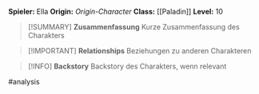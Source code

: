 **Spieler:** Ella
**Origin:** *Origin-Character*
**Class:** [[Paladin]]
**Level:** 10

>[!SUMMARY] **Zusammenfassung**
>Kurze Zusammenfassung des Charakters

>[!IMPORTANT] **Relationships**
>Beziehungen zu anderen Charakteren

>[!INFO] **Backstory**
>Backstory des Charakters, wenn relevant

#analysis
